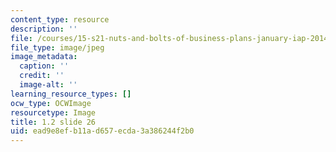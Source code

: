 ```yaml
---
content_type: resource
description: ''
file: /courses/15-s21-nuts-and-bolts-of-business-plans-january-iap-2014/ead9e8efb11ad657ecda3a386244f2b0_1.2_slide_26.jpg
file_type: image/jpeg
image_metadata:
  caption: ''
  credit: ''
  image-alt: ''
learning_resource_types: []
ocw_type: OCWImage
resourcetype: Image
title: 1.2 slide 26
uid: ead9e8ef-b11a-d657-ecda-3a386244f2b0
---
```

